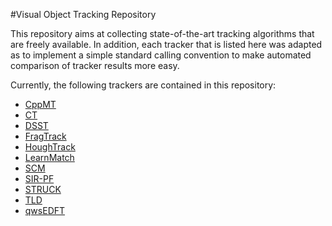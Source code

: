 #Visual Object Tracking Repository

This repository aims at collecting state-of-the-art tracking algorithms that are freely available.
In addition, each tracker that is listed here was adapted as to implement a simple standard calling convention
to make automated comparison of tracker results more easy.

Currently, the following trackers are contained in this repository:

* [CppMT](https://www.github.com/gnebehay/CppMT)
* [CT](https://www.github.com/gnebehay/CT)
* [DSST](https://www.github.com/gnebehay/DSST)
* [FragTrack](https://www.github.com/gnebehay/FragTrack)
* [HoughTrack](https://www.github.com/gnebehay/HoughTrack)
* [LearnMatch](https://www.github.com/gnebehay/LearnMatch)
* [SCM](https://www.github.com/gnebehay/SCM)
* [SIR-PF](https://www.github.com/gnebehay/SIR-PF)
* [STRUCK](https://www.github.com/gnebehay/STRUCK)
* [TLD](https://www.github.com/gnebehay/TLD)
* [qwsEDFT](https://www.github.com/gnebehay/qwsEDFT)
